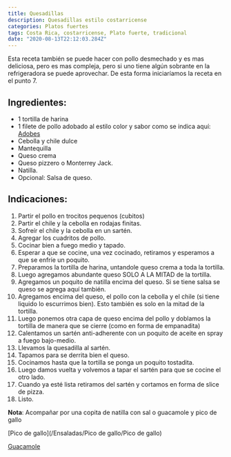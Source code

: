 ```yaml
---
title: Quesadillas
description: Quesadillas estilo costarricense
categories: Platos fuertes
tags: Costa Rica, costarricense, Plato fuerte, tradicional
date: "2020-08-13T22:12:03.284Z"
---
```

Esta receta también se puede hacer con pollo desmechado y es mas deliciosa, pero es mas compleja, pero si uno tiene algún sobrante en la refrigeradora se puede aprovechar. De esta forma iniciaríamos la receta en el punto 7.

## Ingredientes:

- 1 tortilla de harina
- 1 filete de pollo adobado al estilo color y sabor como se indica aquí: [Adobes](/Adobes/Adobes/)
- Cebolla y chile dulce
- Mantequilla
- Queso crema
- Queso pizzero o Monterrey Jack.
- Natilla.
- Opcional: Salsa de queso.

## Indicaciones:

1. Partir el pollo en trocitos pequenos (cubitos)
2. Partir el chile y la cebolla en rodajas finitas.
3. Sofreír el chile y la cebolla en un sartén.
4. Agregar los cuadritos de pollo.
5. Cocinar bien a fuego medio y tapado.
6. Esperar a que se cocine, una vez cocinado, retiramos y esperamos a que se enfríe un poquito.
7. Preparamos la tortilla de harina, untandole queso crema a toda la tortilla.
8. Luego agregamos abundante queso SOLO A LA MITAD de la tortilla.
9. Agregamos un poquito de natilla encima del queso. Si se tiene salsa se queso se agrega aquí también.
10. Agregamos encima del queso, el pollo con la cebolla y el chile (si tiene liquido lo escurrimos bien). Esto también es solo en la mitad de la tortilla.
11. Luego ponemos otra capa de queso encima del pollo y doblamos la tortilla de manera que se cierre (como en forma de empanadita)
12. Calentamos un sartén anti-adherente con un poquito de aceite en spray a fuego bajo-medio.
13. Llevamos la quesadilla al sartén.
14. Tapamos para se derrita bien el queso.
15. Cocinamos hasta que la tortilla se ponga un poquito tostadita.
16. Luego damos vuelta y volvemos a tapar el sartén para que se cocine el otro lado. 
17. Cuando ya esté lista retiramos del sartén y cortamos en forma de slice de pizza.
18. Listo.

**Nota**: Acompañar por una copita de natilla con sal o guacamole y pico de gallo

[Pico de gallo](/Ensaladas/Pico de gallo/Pico de gallo)

[Guacamole](/Acompañamientos/Guacamole/Guacamole)

